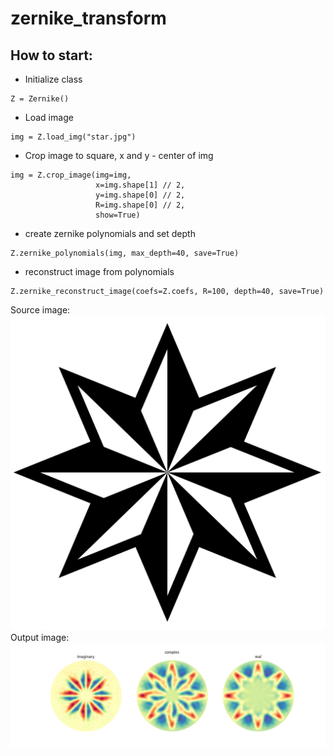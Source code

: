 # zernike_transform

## How to start:

- Initialize class
```
Z = Zernike() 
```
- Load image
```
img = Z.load_img("star.jpg")
```
- Crop image to square, x and y - center of img
```
img = Z.crop_image(img=img,
                   x=img.shape[1] // 2,
                   y=img.shape[0] // 2,
                   R=img.shape[0] // 2,
                   show=True)
```
- create zernike polynomials and set depth
```
Z.zernike_polynomials(img, max_depth=40, save=True)
```
- reconstruct image from polynomials 
```
Z.zernike_reconstruct_image(coefs=Z.coefs, R=100, depth=40, save=True)
```


Source image:  
![Source image](star.jpg)  
Output image:  
![Source image](FigDepth40.png)  
